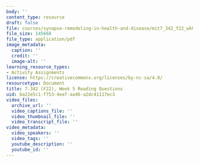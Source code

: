 ```yaml
---
body: ''
content_type: resource
draft: false
file: courses/synapse-remodeling-in-health-and-disease/mit7_342_f22_wk05_reading_q.pdf
file_size: 145668
file_type: application/pdf
image_metadata:
  caption: ''
  credit: ''
  image-alt: ''
learning_resource_types:
- Activity Assignments
license: https://creativecommons.org/licenses/by-nc-sa/4.0/
resourcetype: Document
title: 7.342 (F22), Week 5 Reading Questions
uid: 6a21e5c1-f753-4eaf-aa46-a2dc41117ec3
video_files:
  archive_url: ''
  video_captions_file: ''
  video_thumbnail_file: ''
  video_transcript_file: ''
video_metadata:
  video_speakers: ''
  video_tags: ''
  youtube_description: ''
  youtube_id: ''
---
```

